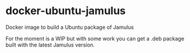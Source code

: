 # docker-ubuntu-jamulus
Docker image to build a Ubuntu package of Jamulus

For the moment is a WIP but with some work you can get a .deb package built with the latest Jamulus version.
